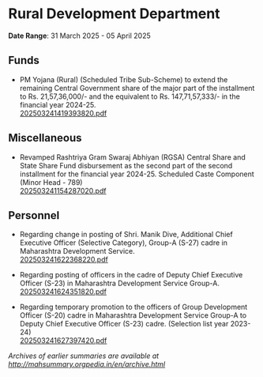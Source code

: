 # Rural Development Department

**Date Range**: 31 March 2025 - 05 April 2025


## Funds
- PM Yojana (Rural) (Scheduled Tribe Sub-Scheme) to extend the remaining Central Government share of the major part of the installment to Rs. 21,57,36,000/- and the equivalent to Rs. 147,71,57,333/- in the financial year 2024-25.\
  [202503241419393820.pdf](https://gr.maharashtra.gov.in/Site/Upload/Government%20Resolutions/English/202503241419393820.pdf)

## Miscellaneous
- Revamped Rashtriya Gram Swaraj Abhiyan (RGSA) Central Share and State Share Fund disbursement as the second part of the second installment for the financial year 2024-25.  Scheduled Caste Component (Minor Head - 789)\
  [202503241154287020.pdf](https://gr.maharashtra.gov.in/Site/Upload/Government%20Resolutions/English/202503241154287020.pdf)

## Personnel
- Regarding change in posting of Shri. Manik Dive, Additional Chief Executive Officer (Selective Category), Group-A (S-27) cadre in Maharashtra Development Service.\
  [202503241622368220.pdf](https://gr.maharashtra.gov.in/Site/Upload/Government%20Resolutions/English/202503241622368220.pdf)

- Regarding posting of officers in the cadre of Deputy Chief Executive Officer (S-23) in Maharashtra Development Service Group-A.\
  [202503241624351820.pdf](https://gr.maharashtra.gov.in/Site/Upload/Government%20Resolutions/English/202503241624351820.pdf)

- Regarding temporary promotion to the officers of Group Development Officer (S-20) cadre in Maharashtra Development Service Group-A to Deputy Chief Executive Officer (S-23) cadre. (Selection list year 2023-24)\
  [202503241627397420.pdf](https://gr.maharashtra.gov.in/Site/Upload/Government%20Resolutions/English/202503241627397420.pdf)


*Archives of earlier summaries are available at http://mahsummary.orgpedia.in/en/archive.html*